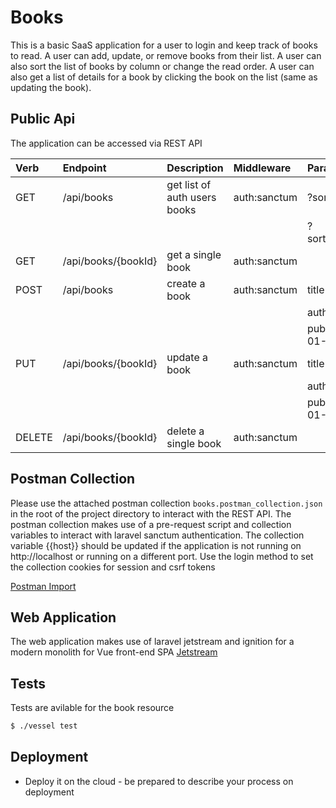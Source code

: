 # Books

This is a basic SaaS application for a user to login and keep track of books to read.
A user can add, update, or remove books from their list.
A user can also sort the list of books by column or change the read order.
A user can also get a list of details for a book by clicking the book on the list (same as updating the book).

## Public Api

The application can be accessed via REST API

| Verb      | Endpoint                              | Description                       | Middleware    | Parameters                |
|:--------- |:------------------------------------- |:--------------------------------- |:------------- |:--------------------------|
| GET       | /api/books                            | get list of auth users books      | auth:sanctum  | ?sort_on=title            |
|           |                                       |                                   |               | ?sort_direction=DESC      |
| GET       | /api/books/{bookId}                   | get a single book                 | auth:sanctum  |                           |
| POST      | /api/books                            | create a book                     | auth:sanctum  | title=new book            |
|           |                                       |                                   |               | author=new author         |
|           |                                       |                                   |               | published_on=2021-01-01   |
| PUT       | /api/books/{bookId}                   | update a book                     | auth:sanctum  | title=new book            |
|           |                                       |                                   |               | author=new author         |
|           |                                       |                                   |               | published_on=2021-01-01   |
| DELETE    | /api/books/{bookId}                   | delete a single book              | auth:sanctum  |                           |

## Postman Collection

Please use the attached postman collection `books.postman_collection.json` in the root of the project directory to interact with the REST API.
The postman collection makes use of a pre-request script and collection variables to interact with laravel sanctum authentication.
The collection variable {{host}} should be updated if the application is not running on http://localhost or running on a different port.
Use the login method to set the collection cookies for session and csrf tokens

[Postman Import](https://learning.postman.com/docs/getting-started/importing-and-exporting-data/#importing-data-into-postman)

## Web Application

The web application makes use of laravel jetstream and ignition for a modern monolith for Vue front-end SPA
[Jetstream](https://jetstream.laravel.com/2.x/introduction.html)

## Tests

Tests are avilable for the book resource
```sh
$ ./vessel test
```

## Deployment

 - Deploy it on the cloud - be prepared to describe your process on deployment
